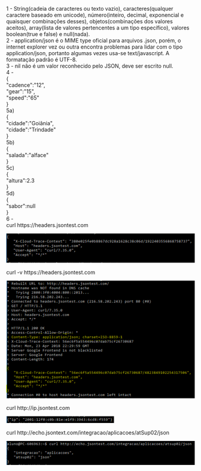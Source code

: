 1 - String(cadeia de caracteres ou texto vazio), caracteres(qualquer caractere baseado em unicode), número(inteiro, decimal, exponencial e quaisquer combinações desses), objetos(combinações dos valores aceitos), array(lista de valores pertencentes a um tipo específico), valores boolean(true e false) e null(nada).  
2 - application/json é o MIME type oficial para arquivos .json, porém, o internet explorer vez ou outra encontra problemas para lidar com o tipo application/json, portanto algumas vezes usa-se text/javascript. A formatação padrão é UTF-8.  
3 - nil não é um valor reconhecido pelo JSON, deve ser escrito null.  
4 -   
{  
   "cadence":"12",  
   "gear":"15",  
   "speed":"65"  
}  
5a)  
{  
   "cidade":"Goiânia",  
   "cidade":"Trindade"  
}  
5b)  
{  
   "salada":"alface"  
}  
5c)  
{  
   "altura":2.3  
}  
5d)  
{  
   "sabor":null  
}  
6 -   
curl https://<span></span>headers.jsontest.com

![CurlHeaders](https://github.com/rbpaludo/i-2018/blob/master/Imagens/curlHeaders.png)

curl -v https://<span></span>headers.jsontest.com

![CurlHeadersVerbose](https://github.com/rbpaludo/i-2018/blob/master/Imagens/curlHeadersVerbose.png)

curl http://<span></span>ip.jsontest.com

![CurlIp](https://github.com/rbpaludo/i-2018/blob/master/Imagens/curlIp.png)

curl http://<span></span>echo.jsontext.com/<span></span>integracao/aplicacoes/atSup02/json

![CurlCustom](https://github.com/rbpaludo/i-2018/blob/master/Imagens/curlCustom.png)

